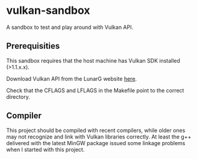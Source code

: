# vulkan-sandbox
A sandbox to test and play around with Vulkan API.

## Prerequisities
This sandbox requires that the host machine has Vulkan SDK installed (>1.1.x.x).

Download Vulkan API from the LunarG website [here](https://vulkan.lunarg.com/sdk/home).

Check that the CFLAGS and LFLAGS in the Makefile point to the correct directory.

## Compiler
This project should be compiled with recent compilers, while older ones may not recognize and link with Vulkan libraries correctly. At least the g++ delivered with the latest MinGW package issued some linkage problems when I started with this project.

